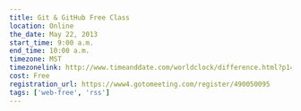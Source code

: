 ```yaml
---
title: Git & GitHub Free Class
location: Online
the_date: May 22, 2013
start_time: 9:00 a.m.
end_time: 10:00 a.m.
timezone: MST
timezonelink: http://www.timeanddate.com/worldclock/difference.html?p1=75
cost: Free
registration_url: https://www4.gotomeeting.com/register/490050095
tags: ['web-free', 'rss']
---
```

